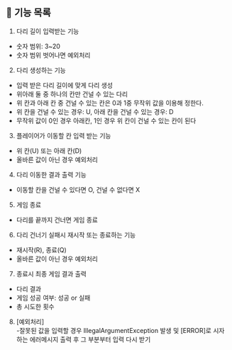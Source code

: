 ## 📃 기능 목록

1. 다리 길이 입력받는 기능
- 숫자 범위: 3~20
- 숫자 범위 벗어나면 예외처리


2. 다리 생성하는 기능
- 입력 받은 다리 길이에 맞게 다리 생성
- 위아래 둘 중 하나의 칸만 건널 수 있는 다리
- 위 칸과 아래 칸 중 건널 수 있는 칸은 0과 1중 무작위 값을 이용해 정한다.
- 위 칸을 건널 수 있는 경우: U, 아래 칸을 건널 수 있는 경우: D
- 무작위 값이 0인 경우 아래칸, 1인 경우 위 칸이 건널 수 있는 칸이 된다


3. 플레이어가 이동할 칸 입력 받는 기능
- 위 칸(U) 또는 아래 칸(D)
- 올바른 값이 아닌 경우 예외처리

4. 다리 이동한 결과 출력 기능
- 이동할 칸을 건널 수 있다면 O, 건널 수 없다면 X

5. 게임 종료
- 다리를 끝까지 건너면 게임 종료

6. 다리 건너기 실패시 재시작 또는 종료하는 기능
- 재시작(R), 종료(Q)
- 올바른 값이 아닌 경우 예외처리

7. 종료시 최종 게임 결과 출력
- 다리 결과
- 게임 성공 여부: 성공 or 실패
- 총 시도한 횟수

8. [예외처리]  
   -잘못된 값을 입력할 경우 IllegalArgumentException 발생 및 [ERROR]로 시자하는 에러메시지 출력 후 그 부분부터 입력 다시 받기
